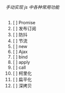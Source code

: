 ###### 手动实现 js 中各种常用功能

1. [ ] Promise
2.  [ ] 发布订阅
3. [ ] 防抖
4. [ ] 节流
5. [ ] new
6. [ ] Ajax
7. [ ] bind
8. [ ] apply
9. [ ] call
10. [ ] 柯里化
11. [ ] 扁平化
12. [ ] 深拷贝